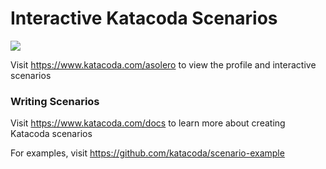 # Interactive Katacoda Scenarios

[![](http://shields.katacoda.com/katacoda/asolero/count.svg)](https://www.katacoda.com/asolero "Get your profile on Katacoda.com")

Visit https://www.katacoda.com/asolero to view the profile and interactive scenarios

### Writing Scenarios
Visit https://www.katacoda.com/docs to learn more about creating Katacoda scenarios

For examples, visit https://github.com/katacoda/scenario-example

